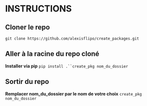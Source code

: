 # INSTRUCTIONS
## Cloner le repo 
`git clone https://github.com/alexisflipo/create_packages.git`

## Aller à la racine du repo cloné 
**Installer via pip**
`pip install .``create_pkg nom_du_dossier`

## Sortir du repo
**Remplacer nom_du_dossier par le nom de votre choix**
`create_pkg nom_du_dossier`

